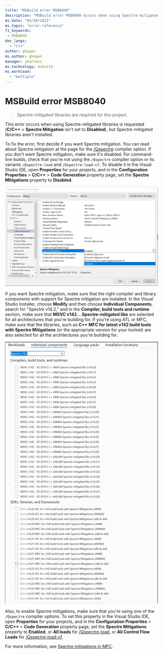 ```yaml
---
title: "MSBuild error MSB8040"
description: "MSBuild error MSB8040 occurs when using Spectre-mitigated libraries is requested, but Spectre-mitigated libraries aren't installed."
ms.date: "03/30/2021"
ms.topic: "error-reference"
f1_keywords:
 - MSB8040
dev_langs:
  - "C++"
author: ghogen
ms.author: ghogen
manager: jmartens
ms.technology: msbuild
ms.workload:
  - "multiple"
---
```

# MSBuild error MSB8040

> Spectre-mitigated libraries are required for this project.

This error occurs when using Spectre-mitigated libraries is requested (**C/C++** > **Spectre Mitigation** isn't set to **Disabled**), but Spectre-mitigated libraries aren't installed.

To fix the error, first decide if you want Spectre mitigation. You can read about Spectre mitigation at the page for the [/Qspectre](/cpp/build/reference/qspectre) compiler option. If you don't want Spectre mitigation, make sure it's disabled. For command-line builds, check that you're not using the `/Qspectre` compiler option or its variants `/Qspectre-load` and `/Qspectre-load-cf`. To disable it in the Visual Studio IDE, open **Properties** for your projects, and in the **Configuration Properties** > **C/C++** > **Code Generation** property page, set the **Spectre Mitigations** property to **Disabled**.

![Disable Spectre mitigations in the IDE](../media/errors/spectre-disable.png)

 If you want Spectre mitigation, make sure that the right compiler and library components with support for Spectre mitigation are installed. In the Visual Studio Installer, choose **Modify** and then choose **Individual Components**, search for "Spectre v14.2," and in the **Compiler, build tools and runtime** section, make sure that **MSVC v142… Spectre-mitigated libs** are selected for all architectures that you're building for. If you're using ATL or MFC, make sure that the libraries, such as **C++ MFC for latest v142 build tools with Spectre Mitigations** (or the appropriate version for your toolset) are also selected for all the architectures you're building for.

![Installing the Spectre mitigations library](../media/errors/spectre-install-components.png)

Also, to enable Spectre mitigations, make sure that you're using one of the `/Qspectre` compiler options. To set this property in the Visual Studio IDE, open **Properties** for your projects, and in the **Configuration Properties** > **C/C++** > **Code Generation** property page, set the **Spectre Mitigations** property to **Enabled**, or **All loads** for [/Qspectre-load](/cpp/build/reference/qspectre-load), or **All Control Flow Loads** for [/Qspectre-load-cf](/cpp/build/reference/qspectre-load-cf).

For more information, see [Spectre mitigations in MFC](https://devblogs.microsoft.com/cppblog/spectre-mitigations-in-msvc/).
